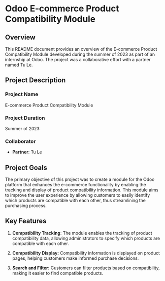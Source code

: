 # Odoo E-commerce Product Compatibility Module

## Overview

This README document provides an overview of the E-commerce Product Compatibility Module developed during the summer of 2023 as part of an internship at Odoo. The project was a collaborative effort with a partner named Tu Le.

## Project Description

### Project Name
E-commerce Product Compatibility Module

### Project Duration
Summer of 2023

### Collaborator
- **Partner:** Tu Le

## Project Goals

The primary objective of this project was to create a module for the Odoo platform that enhances the e-commerce functionality by enabling the tracking and display of product compatibility information. This module aims to improve the user experience by allowing customers to easily identify which products are compatible with each other, thus streamlining the purchasing process.

## Key Features

1. **Compatibility Tracking:** The module enables the tracking of product compatibility data, allowing administrators to specify which products are compatible with each other.

2. **Compatibility Display:** Compatibility information is displayed on product pages, helping customers make informed purchase decisions.

3. **Search and Filter:** Customers can filter products based on compatibility, making it easier to find compatible products.

